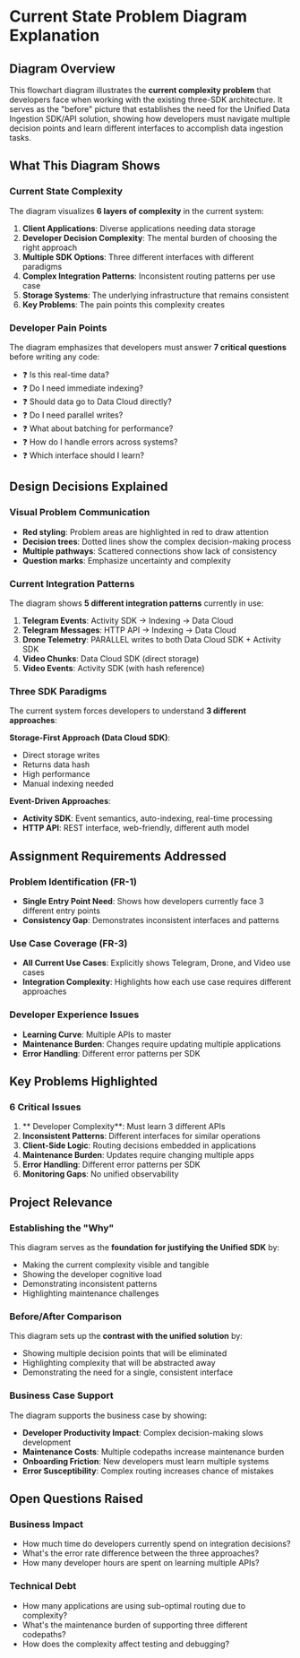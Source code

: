 # Current State Problem Diagram Explanation

## Diagram Overview

This flowchart diagram illustrates the **current complexity problem** that developers face when working with the existing three-SDK architecture. It serves as the "before" picture that establishes the need for the Unified Data Ingestion SDK/API solution, showing how developers must navigate multiple decision points and learn different interfaces to accomplish data ingestion tasks.

## What This Diagram Shows

### Current State Complexity

The diagram visualizes **6 layers of complexity** in the current system:

1. **Client Applications**: Diverse applications needing data storage
2. **Developer Decision Complexity**: The mental burden of choosing the right approach
3. **Multiple SDK Options**: Three different interfaces with different paradigms
4. **Complex Integration Patterns**: Inconsistent routing patterns per use case
5. **Storage Systems**: The underlying infrastructure that remains consistent
6. **Key Problems**: The pain points this complexity creates

### Developer Pain Points

The diagram emphasizes that developers must answer **7 critical questions** before writing any code:

- ❓ Is this real-time data?
- ❓ Do I need immediate indexing?
- ❓ Should data go to Data Cloud directly?
- ❓ Do I need parallel writes?
- ❓ What about batching for performance?
- ❓ How do I handle errors across systems?
- ❓ Which interface should I learn?

## Design Decisions Explained

### Visual Problem Communication

- **Red styling**: Problem areas are highlighted in red to draw attention
- **Decision trees**: Dotted lines show the complex decision-making process
- **Multiple pathways**: Scattered connections show lack of consistency
- **Question marks**: Emphasize uncertainty and complexity

### Current Integration Patterns

The diagram shows **5 different integration patterns** currently in use:

1. **Telegram Events**: Activity SDK → Indexing → Data Cloud
2. **Telegram Messages**: HTTP API → Indexing → Data Cloud
3. **Drone Telemetry**: PARALLEL writes to both Data Cloud SDK + Activity SDK
4. **Video Chunks**: Data Cloud SDK (direct storage)
5. **Video Events**: Activity SDK (with hash reference)

### Three SDK Paradigms

The current system forces developers to understand **3 different approaches**:

**Storage-First Approach (Data Cloud SDK)**:

- Direct storage writes
- Returns data hash
- High performance
- Manual indexing needed

**Event-Driven Approaches**:

- **Activity SDK**: Event semantics, auto-indexing, real-time processing
- **HTTP API**: REST interface, web-friendly, different auth model

## Assignment Requirements Addressed

### Problem Identification (FR-1)

- **Single Entry Point Need**: Shows how developers currently face 3 different entry points
- **Consistency Gap**: Demonstrates inconsistent interfaces and patterns

### Use Case Coverage (FR-3)

- **All Current Use Cases**: Explicitly shows Telegram, Drone, and Video use cases
- **Integration Complexity**: Highlights how each use case requires different approaches

### Developer Experience Issues

- **Learning Curve**: Multiple APIs to master
- **Maintenance Burden**: Changes require updating multiple applications
- **Error Handling**: Different error patterns per SDK

## Key Problems Highlighted

### 6 Critical Issues

1. ** Developer Complexity**: Must learn 3 different APIs
2. **Inconsistent Patterns**: Different interfaces for similar operations
3. **Client-Side Logic**: Routing decisions embedded in applications
4. **Maintenance Burden**: Updates require changing multiple apps
5. **Error Handling**: Different error patterns per SDK
6. **Monitoring Gaps**: No unified observability

## Project Relevance

### Establishing the "Why"

This diagram serves as the **foundation for justifying the Unified SDK** by:

- Making the current complexity visible and tangible
- Showing the developer cognitive load
- Demonstrating inconsistent patterns
- Highlighting maintenance challenges

### Before/After Comparison

This diagram sets up the **contrast with the unified solution** by:

- Showing multiple decision points that will be eliminated
- Highlighting complexity that will be abstracted away
- Demonstrating the need for a single, consistent interface

### Business Case Support

The diagram supports the business case by showing:

- **Developer Productivity Impact**: Complex decision-making slows development
- **Maintenance Costs**: Multiple codepaths increase maintenance burden
- **Onboarding Friction**: New developers must learn multiple systems
- **Error Susceptibility**: Complex routing increases chance of mistakes

## Open Questions Raised

### Business Impact

- How much time do developers currently spend on integration decisions?
- What's the error rate difference between the three approaches?
- How many developer hours are spent on learning multiple APIs?

### Technical Debt

- How many applications are using sub-optimal routing due to complexity?
- What's the maintenance burden of supporting three different codepaths?
- How does the complexity affect testing and debugging?
